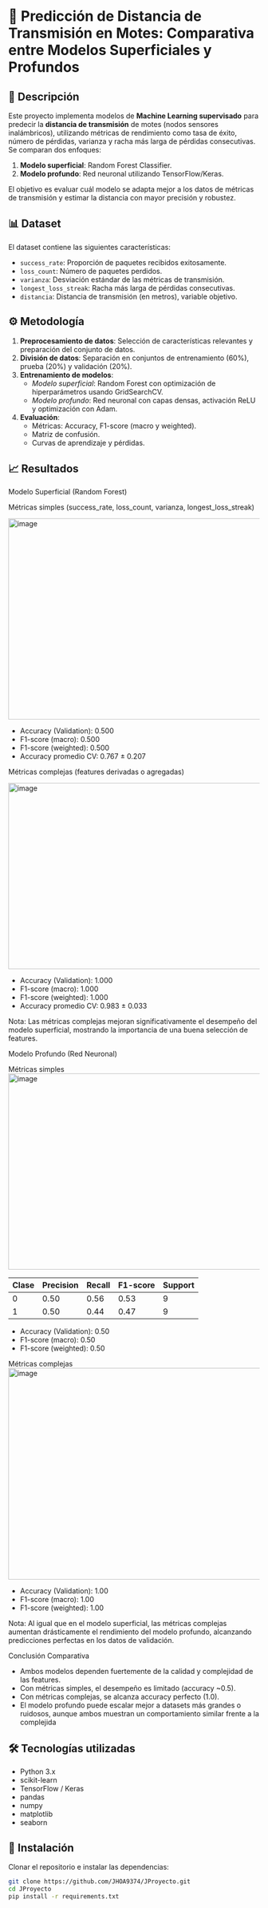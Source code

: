 # 📡 Predicción de Distancia de Transmisión en Motes: Comparativa entre Modelos Superficiales y Profundos

## 📖 Descripción

Este proyecto implementa modelos de **Machine Learning supervisado** para predecir la **distancia de transmisión** de motes (nodos sensores inalámbricos), utilizando métricas de rendimiento como tasa de éxito, número de pérdidas, varianza y racha más larga de pérdidas consecutivas. Se comparan dos enfoques:

1. **Modelo superficial**: Random Forest Classifier.
2. **Modelo profundo**: Red neuronal utilizando TensorFlow/Keras.

El objetivo es evaluar cuál modelo se adapta mejor a los datos de métricas de transmisión y estimar la distancia con mayor precisión y robustez.

## 📊 Dataset

El dataset contiene las siguientes características:

- `success_rate`: Proporción de paquetes recibidos exitosamente.
- `loss_count`: Número de paquetes perdidos.
- `varianza`: Desviación estándar de las métricas de transmisión.
- `longest_loss_streak`: Racha más larga de pérdidas consecutivas.
- `distancia`: Distancia de transmisión (en metros), variable objetivo.

## ⚙️ Metodología

1. **Preprocesamiento de datos**: Selección de características relevantes y preparación del conjunto de datos.
2. **División de datos**: Separación en conjuntos de entrenamiento (60%), prueba (20%) y validación (20%).
3. **Entrenamiento de modelos**:
   - *Modelo superficial*: Random Forest con optimización de hiperparámetros usando GridSearchCV.
   - *Modelo profundo*: Red neuronal con capas densas, activación ReLU y optimización con Adam.
4. **Evaluación**:
   - Métricas: Accuracy, F1-score (macro y weighted).
   - Matriz de confusión.
   - Curvas de aprendizaje y pérdidas.

## 📈 Resultados

Modelo Superficial (Random Forest)

Métricas simples (success_rate, loss_count, varianza, longest_loss_streak)

<img width="951" height="403" alt="image" src="https://github.com/user-attachments/assets/ed955958-432e-40ff-9b47-86e5201a36e9" />


- Accuracy (Validation): 0.500
- F1-score (macro): 0.500
- F1-score (weighted): 0.500
- Accuracy promedio CV: 0.767 ± 0.207

Métricas complejas (features derivadas o agregadas)

<img width="835" height="373" alt="image" src="https://github.com/user-attachments/assets/770e6b4c-6bda-416f-8131-06847922aed7" />


- Accuracy (Validation): 1.000
- F1-score (macro): 1.000
- F1-score (weighted): 1.000
- Accuracy promedio CV: 0.983 ± 0.033

Nota: Las métricas complejas mejoran significativamente el desempeño del modelo superficial, mostrando la importancia de una buena selección de features.

Modelo Profundo (Red Neuronal)

Métricas simples
<img width="953" height="393" alt="image" src="https://github.com/user-attachments/assets/10ae100c-c5c2-4a43-acd1-47ca519815e7" />

Clase | Precision | Recall | F1-score | Support
------|-----------|--------|----------|--------
0     | 0.50      | 0.56   | 0.53     | 9
1     | 0.50      | 0.44   | 0.47     | 9

- Accuracy (Validation): 0.50
- F1-score (macro): 0.50
- F1-score (weighted): 0.50

Métricas complejas
<img width="986" height="424" alt="image" src="https://github.com/user-attachments/assets/840ab39a-a27e-4242-ab1e-1429bd189673" />

- Accuracy (Validation): 1.00
- F1-score (macro): 1.00
- F1-score (weighted): 1.00

Nota: Al igual que en el modelo superficial, las métricas complejas aumentan drásticamente el rendimiento del modelo profundo, alcanzando predicciones perfectas en los datos de validación.

Conclusión Comparativa

- Ambos modelos dependen fuertemente de la calidad y complejidad de las features.
- Con métricas simples, el desempeño es limitado (accuracy ~0.5).
- Con métricas complejas, se alcanza accuracy perfecto (1.0).
- El modelo profundo puede escalar mejor a datasets más grandes o ruidosos, aunque ambos muestran un comportamiento similar frente a la complejida


## 🛠️ Tecnologías utilizadas

- Python 3.x
- scikit-learn
- TensorFlow / Keras
- pandas
- numpy
- matplotlib
- seaborn

## 🚀 Instalación

Clonar el repositorio e instalar las dependencias:

```bash
git clone https://github.com/JHOA9374/JProyecto.git
cd JProyecto
pip install -r requirements.txt
